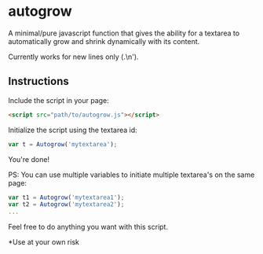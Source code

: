 # autogrow

A minimal/pure javascript function that gives the ability for a textarea to automatically grow and shrink dynamically with its content. 

Currently works for new lines only (.\n'). 

## Instructions

Include the script in your page: 

```html
<script src="path/to/autogrow.js"></script>
```

Initialize the script using the textarea id: 

```javascript
var t = Autogrow('mytextarea');
```

You're done! 

PS: You can use multiple variables to initiate multiple textarea's on the same page: 

```javascript
var t1 = Autogrow('mytextarea1');
var t2 = Autogrow('mytextarea2');
...
```

Feel free to do anything you want with this script. 

*Use at your own risk